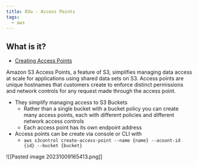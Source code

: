 ```yaml
---
title: 03o - Access Points
tags:
  - aws
---
```

## What is it?

- [Creating Access Points](https://docs.aws.amazon.com/AmazonS3/latest/dev/creating-access-points.html#access-points-policies)

Amazon S3 Access Points, a feature of S3, simplifies managing data access at scale for applications using shared data sets on S3. Access points are unique hostnames that customers create to enforce distinct permissions and network controls for any request made through the access point.

- They simplify managing access to S3 Buckets
	- Rather than a single bucket with a bucket policy you can create many access points, each with different policies and different network access controls
	- Each access point has its own endpoint address
- Access points can be create via console or CLI with 
	- `aws s3control create-access-point --name {name} --acount-id {id} --bucket {bucket}`

![[Pasted image 20231009165413.png]]